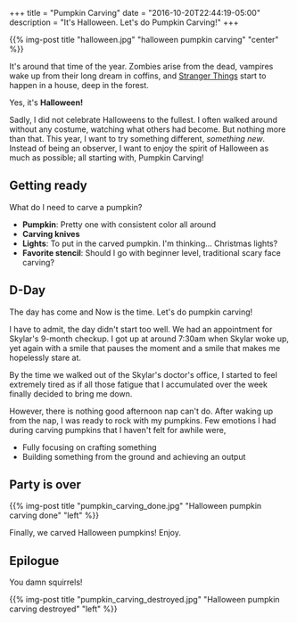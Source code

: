 +++
title = "Pumpkin Carving"
date = "2016-10-20T22:44:19-05:00"
description = "It's Halloween. Let's do Pumpkin Carving!"
+++

{{% img-post title "halloween.jpg" "halloween pumpkin carving" "center" %}}

It's around that time of the year. Zombies arise from the dead, vampires wake up from their long
dream in coffins, and <a href="http://www.imdb.com/title/tt4574334/" target="_blank">Stranger
Things</a> start to happen in a house, deep in the forest.

Yes, it's **Halloween!**

Sadly, I did not celebrate Halloweens to the fullest. I often walked around without any costume, watching
what others had become. But nothing more than that. This year, I want to try something different,
*something new*. Instead of being an observer, I want to enjoy the spirit of Halloween as much as
possible; all starting with, Pumpkin Carving!

## Getting ready

What do I need to carve a pumpkin?

- **Pumpkin**: Pretty one with consistent color all around
- **Carving knives**
- **Lights**: To put in the carved pumpkin. I'm thinking... Christmas lights?
- **Favorite stencil**: Should I go with beginner level, traditional scary face carving?

## D-Day

The day has come and Now is the time. Let's do pumpkin carving!

I have to admit, the day didn't start too well. We had an appointment for Skylar's 9-month checkup.
I got up at around 7:30am when Skylar woke up, yet again with a smile that pauses the moment
and a smile that makes me hopelessly stare at.

By the time we walked out of the Skylar's doctor's office, I started to feel extremely tired as if
all those fatigue that I accumulated over the week finally decided to bring me down. 

However, there is nothing good afternoon nap can't do. After waking up from the nap, I was ready to
rock with my pumpkins. Few emotions I had during carving pumpkins that I haven't felt for awhile
were,

- Fully focusing on crafting something
- Building something from the ground and achieving an output

## Party is over

{{% img-post title "pumpkin_carving_done.jpg" "Halloween pumpkin carving done" "left" %}}

Finally, we carved Halloween pumpkins! Enjoy.

## Epilogue

You damn squirrels!

{{% img-post title "pumpkin_carving_destroyed.jpg" "Halloween pumpkin carving destroyed" "left" %}}


